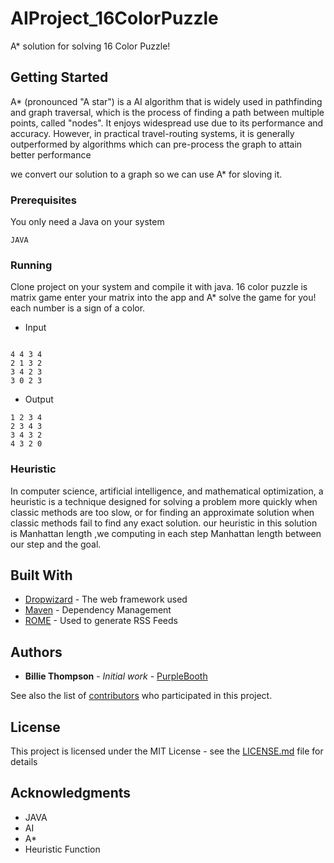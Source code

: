 # AIProject_16ColorPuzzle
A* solution for solving 16 Color Puzzle!

## Getting Started
A* (pronounced "A star") is a AI algorithm that is widely used in pathfinding and graph traversal, which is the process of finding a path between multiple points, called "nodes". It enjoys widespread use due to its performance and accuracy. However, in practical travel-routing systems, it is generally outperformed by algorithms which can pre-process the graph to attain better performance

we convert our solution to a graph so we can use A* for sloving it.


### Prerequisites

You only need a Java on your system

```
JAVA
```

### Running

Clone project on your system and compile it with java.
16 color puzzle is matrix game enter your matrix into the app
and A* solve the game for you!
each number is a sign of a color.

* Input

```

4 4 3 4
2 1 3 2 
3 4 2 3
3 0 2 3

```


* Output

```
1 2 3 4
2 3 4 3 
3 4 3 2
4 3 2 0
```
### Heuristic

In computer science, artificial intelligence, and mathematical optimization, a heuristic  is a technique designed for solving a problem more quickly when classic methods are too slow, or for finding an approximate solution when classic methods fail to find any exact solution.
our heuristic in this solution is Manhattan length ,we computing in each step  Manhattan length between our step and the goal.



## Built With

* [Dropwizard](http://www.dropwizard.io/1.0.2/docs/) - The web framework used
* [Maven](https://maven.apache.org/) - Dependency Management
* [ROME](https://rometools.github.io/rome/) - Used to generate RSS Feeds


## Authors

* **Billie Thompson** - *Initial work* - [PurpleBooth](https://github.com/PurpleBooth)

See also the list of [contributors](https://github.com/your/project/contributors) who participated in this project.

## License

This project is licensed under the MIT License - see the [LICENSE.md](LICENSE.md) file for details

## Acknowledgments

* JAVA
* AI
* A*
* Heuristic Function


